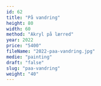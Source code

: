 ```yaml
---
id: 62
title: "På vandring"
height: 80
width: 60
method: "Akryl på lærred"
year: 2022
price: "5400"
fileName: "2022-paa-vandring.jpg"
medie: "painting"
draft: "false"
slug: "paa-vandring"
weight: "40"
---
```

